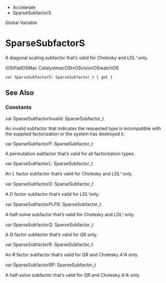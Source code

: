 

- Accelerate
-  SparseSubfactorS 

Global Variable

# SparseSubfactorS

A diagonal scaling subfactor that’s valid for Cholesky and *LDLᵀ* only.

iOSiPadOSMac CatalystmacOStvOSvisionOSwatchOS

``` source
var SparseSubfactorS: SparseSubfactor_t { get }
```

## See Also

### Constants

var SparseSubfactorInvalid: SparseSubfactor_t

An invalid subfactor that indicates the requested type is incompatible with the supplied factorization or the system has destroyed it.

var SparseSubfactorP: SparseSubfactor_t

A permutation subfactor that’s valid for all factorization types.

var SparseSubfactorL: SparseSubfactor_t

An *L* factor subfactor that’s valid for Cholesky and *LDLᵀ* only.

var SparseSubfactorD: SparseSubfactor_t

A *D* factor subfactor that’s valid for *LDLᵀ*only.

var SparseSubfactorPLPS: SparseSubfactor_t

A half-solve subfactor that’s valid for Cholesky and *LDLᵀ* only.

var SparseSubfactorQ: SparseSubfactor_t

A *Q* factor subfactor that’s valid for QR only.

var SparseSubfactorR: SparseSubfactor_t

An *R* factor subfactor that’s valid for QR and Cholesky *AᵀA* only.

var SparseSubfactorRP: SparseSubfactor_t

A half-solve subfactor that’s valid for QR and Cholesky *AᵀA* only.

